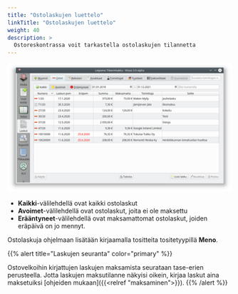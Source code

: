 ```yaml
---
title: "Ostolaskujen luettelo"
linkTitle: "Ostolaskujen luettelo"
weight: 40
description: >
  Ostoreskontrassa voit tarkastella ostolaskujen tilannetta
---
```


![Ostolaskujen luettelo](/img/fi/laskutus/ostot.png)

- **Kaikki**-välilehdellä ovat kaikki ostolaskut
- **Avoimet**-välilehdellä ovat ostolaskut, joita ei ole maksettu
- **Erääntyneet**-välilehdellä ovat maksamattomat ostolaskut, joiden eräpäivä on jo mennyt.

Ostolaskuja ohjelmaan lisätään kirjaamalla tositteita tositetyypillä **Meno**.

{{% alert title="Laskujen seuranta" color="primary" %}}

Ostovelkoihin kirjattujen laskujen maksamista seurataan tase-erien perusteella. Jotta laskujen maksutilanne näkyisi oikein, kirjaa laskut aina maksetuiksi [ohjeiden mukaan]({{<relref "maksaminen">}}).
{{% /alert %}}
